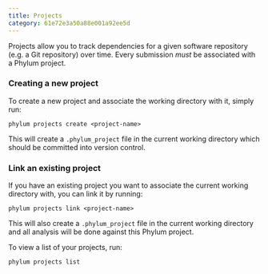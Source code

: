 ```yaml
---
title: Projects
category: 61e72e3a50a88e001a92ee5d
---
```


Projects allow you to track dependencies for a given software repository (e.g. a Git repository) over time. Every submission *must* be associated with a Phylum project. 

### Creating a new project
To create a new project and associate the working directory with it, simply run: 

```
phylum projects create <project-name>
```

This will create a `.phylum_project` file in the current working directory which should be committed into version control.

### Link an existing project
If you have an existing project you want to associate the current working directory with, you can link it by running: 
```
phylum projects link <project-name>
```
This will also create a `.phylum_project` file in the current working directory and all analysis will be done against this Phylum project.

To view a list of your projects, run: 
```
phylum projects list
```
